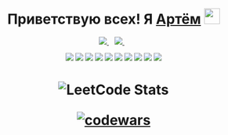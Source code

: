 <h1 align="center">Приветствую всех! Я <a href="https://vk.com/filkoof" target="_blank">Артём</a>
<img src="https://github.com/blackcater/blackcater/raw/main/images/Hi.gif" height="32"/></h1>

<p align='center'>
  <a href="https://t.me/filkoof">
    <img src="https://img.shields.io/badge/Telegram-2CA5E0?style=for-the-badge&logo=telegram&logoColor=white" />        
  </a>&nbsp;&nbsp;
  
  <a href="https://discord.com/channels/@me">
    <img src="https://img.shields.io/badge/Discord-%235865F2.svg?style=for-the-badge&logo=discord&logoColor=white" />        
  </a>&nbsp;&nbsp;
</p>



<p align='center'>
  <img src="https://img.shields.io/badge/-Java-0a0a0a?style=for-the-badge&logo=OpenJDK" />  
  <img src="https://img.shields.io/badge/-Spring-0a0a0a?style=for-the-badge&logo=Spring" />  
  
  <img src="https://img.shields.io/badge/-Docker-0a0a0a?style=for-the-badge&logo=Docker" />  

  <img src="https://img.shields.io/badge/-MySQL-0a0a0a?style=for-the-badge&logo=MySQL" />  
  <img src="https://img.shields.io/badge/-PostgreSQL-0a0a0a?style=for-the-badge&logo=postgresql" />  
  <img src="https://img.shields.io/badge/redis-%23DD0031.svg?style=for-the-badge&logo=redis&logoColor=white" />  
  
  <img src="https://img.shields.io/badge/git-%23F05033.svg?style=for-the-badge&logo=git&logoColor=white" />  
  <img src="https://img.shields.io/badge/gitlab%20ci-%23181717.svg?style=for-the-badge&logo=gitlab&logoColor=white" />  
  <img src="https://img.shields.io/badge/-githubactions-0a0a0a?style=for-the-badge&logo=githubactions" />  

  <img src="https://img.shields.io/badge/Socket.io-black?style=for-the-badge&logo=socket.io&badgeColor=010101" />  
  
</p>

<h1 align="center"><a href="(https://leetcode.card.workers.dev/filkoof?theme=nord&font=baloo&extension=activity)" target="_blank"></a>

  
![LeetCode Stats](https://leetcode.card.workers.dev/filkoof?theme=nord&font=baloo&extension=activity)

  
[![codewars](https://www.codewars.com/users/filkoof/badges/large)](https://www.codewars.com/users/filkoof)   
